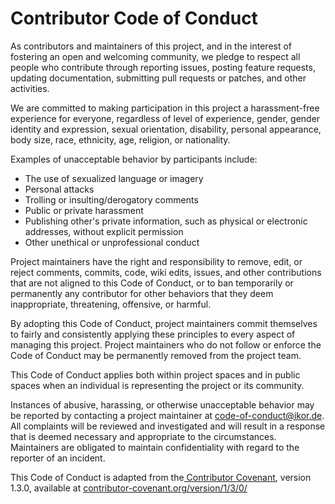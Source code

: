 # Contributor Code of Conduct

As contributors and maintainers of this project, and in the interest of fostering an open
and welcoming community, we pledge to respect all people who contribute through reporting
issues, posting feature requests, updating documentation, submitting pull requests or
patches, and other activities.

We are committed to making participation in this project a harassment-free experience for
everyone, regardless of level of experience, gender, gender identity and expression,
sexual orientation, disability, personal appearance, body size, race, ethnicity, age,
religion, or nationality.

Examples of unacceptable behavior by participants include:

- The use of sexualized language or imagery
- Personal attacks
- Trolling or insulting/derogatory comments
- Public or private harassment
- Publishing other's private information, such as physical or electronic addresses,
  without explicit permission
- Other unethical or unprofessional conduct

Project maintainers have the right and responsibility to remove, edit, or reject comments,
commits, code, wiki edits, issues, and other contributions that are not aligned to this
Code of Conduct, or to ban temporarily or permanently any contributor for other behaviors
that they deem inappropriate, threatening, offensive, or harmful.

By adopting this Code of Conduct, project maintainers commit themselves to fairly and
consistently applying these principles to every aspect of managing this project. Project
maintainers who do not follow or enforce the Code of Conduct may be permanently removed
from the project team.

This Code of Conduct applies both within project spaces and in public spaces when an
individual is representing the project or its community.

Instances of abusive, harassing, or otherwise unacceptable behavior may be reported by
contacting a project maintainer at code-of-conduct@ikor.de. All complaints will
be reviewed and investigated and will result in a response that is deemed necessary and
appropriate to the circumstances. Maintainers are obligated to maintain confidentiality
with regard to the reporter of an incident.

This Code of Conduct is adapted from the[
Contributor Covenant](https://contributor-covenant.org), version 1.3.0, available at [contributor-covenant.org/version/1/3/0/](https://contributor-covenant.org/version/1/3/0/)
